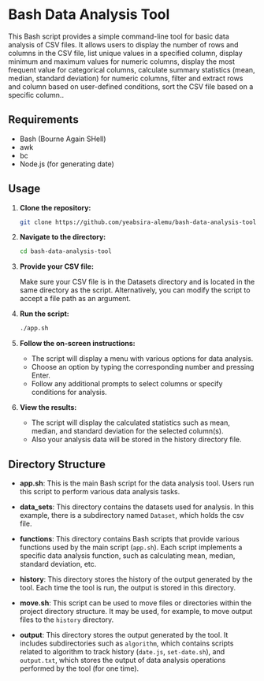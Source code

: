 # Bash Data Analysis Tool

This Bash script provides a simple command-line tool for basic data analysis of CSV files. It allows users to display the number of rows and columns in the CSV file, list unique values in a specified column, display minimum and maximum values for numeric columns, display the most frequent value for categorical columns, calculate summary statistics (mean, median, standard deviation) for numeric columns, filter and extract rows and column based on user-defined conditions, sort the CSV file based on a specific column..


## Requirements

- Bash (Bourne Again SHell)
- awk
- bc
- Node.js (for generating date)

## Usage

1. **Clone the repository:**

    ```bash
    git clone https://github.com/yeabsira-alemu/bash-data-analysis-tool.git
    ```

2. **Navigate to the directory:**

    ```bash
    cd bash-data-analysis-tool
    ```

3. **Provide your CSV file:**

    Make sure your CSV file is in the Datasets directory and is located in the same directory as the script. Alternatively, you can modify the script to accept a file path as an argument.

4. **Run the script:**

    ```bash
    ./app.sh
    ```

5. **Follow the on-screen instructions:**

    - The script will display a menu with various options for data analysis.
    - Choose an option by typing the corresponding number and pressing Enter.
    - Follow any additional prompts to select columns or specify conditions for analysis.

6. **View the results:**

    - The script will display the calculated statistics such as mean, median, and standard deviation for the selected column(s).
    - Also your analysis data will be stored in the history directory file.

## Directory Structure

- **app.sh**: This is the main Bash script for the data analysis tool. Users run this script to perform various data analysis tasks.

- **data_sets**: This directory contains the datasets used for analysis. In this example, there is a subdirectory named `Dataset`, which holds the csv file.

- **functions**: This directory contains Bash scripts that provide various functions used by the main script (`app.sh`). Each script implements a specific data analysis function, such as calculating mean, median, standard deviation, etc.

- **history**: This directory stores the history of the output generated by the tool. Each time the tool is run, the output is stored in this directory.

- **move.sh**: This script can be used to move files or directories within the project directory structure. It may be used, for example, to move output files to the `history` directory.

- **output**: This directory stores the output generated by the tool. It includes subdirectories such as `algorithm`, which contains scripts related to algorithm to track history (`date.js`, `set-date.sh`), and `output.txt`, which stores the output of data analysis operations performed by the tool (for one time).

